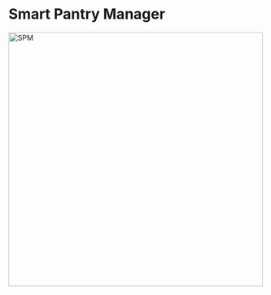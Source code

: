 # Smart Pantry Manager

<!-- markdownlint-disable MD033 MD013 MD041-->
<img width="500" height="500" alt="SPM"
     src="https://github.com/user-attachments/assets/162268b3-c81b-4454-bc3a-dbf4a801c475" />
<!-- markdownlint-enable MD033 MD013 MD041-->

